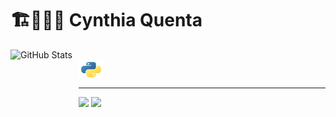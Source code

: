 # 🏗️👷🏻‍♀️ Cynthia Quenta
<p>
  <img 
    align="left" 
    alt="GitHub Stats" 
    height="200" 
    style="padding-right: 10px;" 
    src="https://github-readme-stats.vercel.app/api?username=CynthiaQC&show_icons=true&theme=one_dark_pro&include_all_commits=true&lcount_private=true" 
  />


</p>
<div style="display: inline_block"><br>
  <img align="center" alt="cyn-Python" height="30" width="40" src="https://raw.githubusercontent.com/devicons/devicon/master/icons/python/python-original.svg">
          
</div>
  
---
<p>
  
<div> 
  <a href="https://instagram.com/quentacynthia" target="_blank"><img src="https://img.shields.io/badge/-Instagram-%23E4405F?style=for-the-badge&logo=instagram&logoColor=white" target="_blank"></a>
  <a href = "mailto:cynthiaquentac@gmail.com"><img src="https://img.shields.io/badge/-Gmail-%23333?style=for-the-badge&logo=gmail&logoColor=white" target="_blank"></a>
  
</div>





